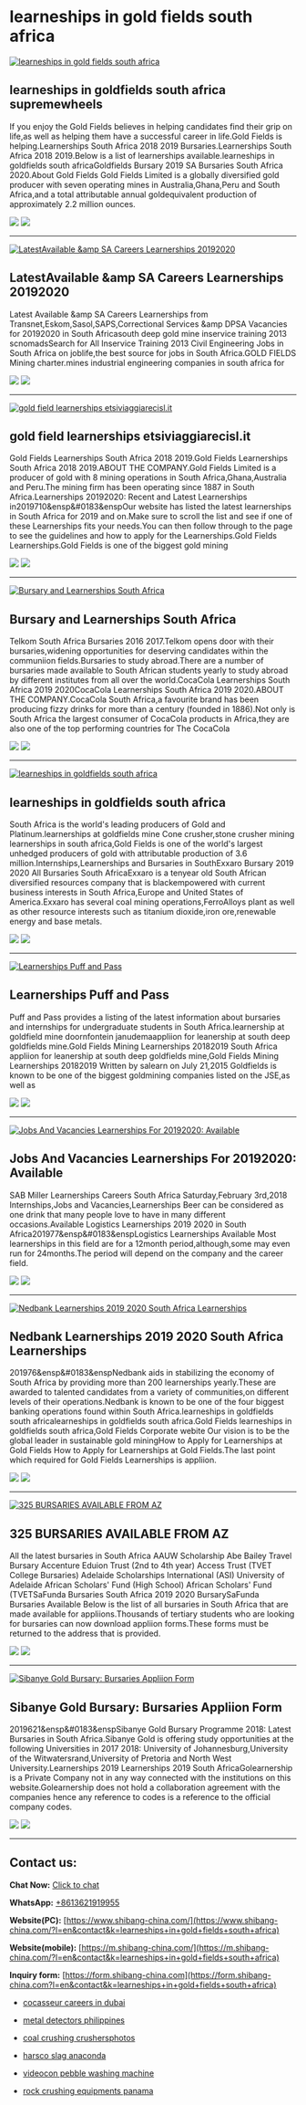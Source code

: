 # learneships in gold fields south africa

<a href="https://swt.shibang-china.com/?l=en&img&k=learneships+in+gold+fields+south+africa" target="_blank">![learneships in gold fields south africa](http://static.shibang-china.com/all-800x300/375.jpg)</a>

## learneships in goldfields south africa supremewheels
If you enjoy the Gold Fields believes in helping candidates find their grip on life,as well as helping them have a successful career in life.Gold Fields is helping.Learnerships South Africa 2018 2019 Bursaries.Learnerships South Africa 2018 2019.Below is a list of learnerships available.learneships in goldfields south africaGoldfields Bursary 2019 SA Bursaries South Africa 2020.About Gold Fields Gold Fields Limited is a globally diversified gold producer with seven operating mines in Australia,Ghana,Peru and South Africa,and a total attributable annual goldequivalent production of approximately 2.2 million ounces.


<a href="https://whatsapp.shibangsoft.com/WhatsApp.php" target="_blank" title="WhatsApp">![](http://static.shibang-china.com/icon/whatsapp.png)</a> <a href="https://swt.shibang-china.com/?l=en&icon&k=learneships+in+gold+fields+south+africa" target="_blank">![](http://static.shibang-china.com/icon/chat-en.png)</a>

---

<a href="https://swt.shibang-china.com/?l=en&img&k=learneships+in+gold+fields+south+africa" target="_blank">![LatestAvailable &amp SA Careers Learnerships 20192020](http://static.shibang-china.com/all-800x300/1242.jpg)</a>

## LatestAvailable &amp SA Careers Learnerships 20192020
Latest Available &amp SA Careers Learnerships from Transnet,Eskom,Sasol,SAPS,Correctional Services &amp DPSA Vacancies for 20192020 in South Africasouth deep gold mine inservice training 2013 scnomadsSearch for All Inservice Training 2013 Civil Engineering Jobs in South Africa on joblife,the best source for jobs in South Africa.GOLD FIELDS Mining charter.mines industrial engineering companies in south africa for


<a href="https://whatsapp.shibangsoft.com/WhatsApp.php" target="_blank" title="WhatsApp">![](http://static.shibang-china.com/icon/whatsapp.png)</a> <a href="https://swt.shibang-china.com/?l=en&icon&k=learneships+in+gold+fields+south+africa" target="_blank">![](http://static.shibang-china.com/icon/chat-en.png)</a>

---

<a href="https://swt.shibang-china.com/?l=en&img&k=learneships+in+gold+fields+south+africa" target="_blank">![gold field learnerships etsiviaggiarecisl.it](http://static.shibang-china.com/all-800x300/177.jpg)</a>

## gold field learnerships etsiviaggiarecisl.it
Gold Fields Learnerships South Africa 2018 2019.Gold Fields Learnerships South Africa 2018 2019.ABOUT THE COMPANY.Gold Fields Limited is a producer of gold with 8 mining operations in South Africa,Ghana,Australia and Peru.The mining firm has been operating since 1887 in South Africa.Learnerships 20192020: Recent and Latest Learnerships in2019710&ensp&#0183&enspOur website has listed the latest learnerships in South Africa for 2019 and on.Make sure to scroll the list and see if one of these Learnerships fits your needs.You can then follow through to the page to see the guidelines and how to apply for the Learnerships.Gold Fields Learnerships.Gold Fields is one of the biggest gold mining


<a href="https://whatsapp.shibangsoft.com/WhatsApp.php" target="_blank" title="WhatsApp">![](http://static.shibang-china.com/icon/whatsapp.png)</a> <a href="https://swt.shibang-china.com/?l=en&icon&k=learneships+in+gold+fields+south+africa" target="_blank">![](http://static.shibang-china.com/icon/chat-en.png)</a>

---

<a href="https://swt.shibang-china.com/?l=en&img&k=learneships+in+gold+fields+south+africa" target="_blank">![Bursary and Learnerships South Africa](http://static.shibang-china.com/all-800x300/1156.jpg)</a>

## Bursary and Learnerships South Africa
Telkom South Africa Bursaries 2016 2017.Telkom opens door with their bursaries,widening opportunities for deserving candidates within the communiion fields.Bursaries to study abroad.There are a number of bursaries made available to South African students yearly to study abroad by different institutes from all over the world.CocaCola Learnerships South Africa 2019 2020CocaCola Learnerships South Africa 2019 2020.ABOUT THE COMPANY.CocaCola South Africa,a favourite brand has been producing fizzy drinks for more than a century (founded in 1886).Not only is South Africa the largest consumer of CocaCola products in Africa,they are also one of the top performing countries for The CocaCola


<a href="https://whatsapp.shibangsoft.com/WhatsApp.php" target="_blank" title="WhatsApp">![](http://static.shibang-china.com/icon/whatsapp.png)</a> <a href="https://swt.shibang-china.com/?l=en&icon&k=learneships+in+gold+fields+south+africa" target="_blank">![](http://static.shibang-china.com/icon/chat-en.png)</a>

---

<a href="https://swt.shibang-china.com/?l=en&img&k=learneships+in+gold+fields+south+africa" target="_blank">![learneships in goldfields south africa](http://static.shibang-china.com/all-800x300/206.jpg)</a>

## learneships in goldfields south africa
South Africa is the world's leading producers of Gold and Platinum.learnerships at goldfields mine Cone crusher,stone crusher mining learnerships in south africa,Gold Fields is one of the world's largest unhedged producers of gold with attributable production of 3.6 million.Internships,Learnerships and Bursaries in SouthExxaro Bursary 2019 2020 All Bursaries South AfricaExxaro is a tenyear old South African diversified resources company that is blackempowered with current business interests in South Africa,Europe and United States of America.Exxaro has several coal mining operations,FerroAlloys plant as well as other resource interests such as titanium dioxide,iron ore,renewable energy and base metals.


<a href="https://whatsapp.shibangsoft.com/WhatsApp.php" target="_blank" title="WhatsApp">![](http://static.shibang-china.com/icon/whatsapp.png)</a> <a href="https://swt.shibang-china.com/?l=en&icon&k=learneships+in+gold+fields+south+africa" target="_blank">![](http://static.shibang-china.com/icon/chat-en.png)</a>

---

<a href="https://swt.shibang-china.com/?l=en&img&k=learneships+in+gold+fields+south+africa" target="_blank">![Learnerships Puff and Pass](http://static.shibang-china.com/all-800x300/647.jpg)</a>

## Learnerships Puff and Pass
Puff and Pass provides a listing of the latest information about bursaries and internships for undergraduate students in South Africa.learnership at goldfield mine doornfontein janudemaappliion for leanership at south deep goldfields mine.Gold Fields Mining Learnerships 20182019 South Africa appliion for leanership at south deep goldfields mine,Gold Fields Mining Learnerships 20182019 Written by salearn on July 21,2015 Goldfields is known to be one of the biggest goldmining companies listed on the JSE,as well as


<a href="https://whatsapp.shibangsoft.com/WhatsApp.php" target="_blank" title="WhatsApp">![](http://static.shibang-china.com/icon/whatsapp.png)</a> <a href="https://swt.shibang-china.com/?l=en&icon&k=learneships+in+gold+fields+south+africa" target="_blank">![](http://static.shibang-china.com/icon/chat-en.png)</a>

---

<a href="https://swt.shibang-china.com/?l=en&img&k=learneships+in+gold+fields+south+africa" target="_blank">![Jobs And Vacancies Learnerships For 20192020: Available](http://static.shibang-china.com/all-800x300/106.jpg)</a>

## Jobs And Vacancies Learnerships For 20192020: Available
SAB Miller Learnerships Careers South Africa Saturday,February 3rd,2018 Internships,Jobs and Vacancies,Learnerships Beer can be considered as one drink that many people love to have in many different occasions.Available Logistics Learnerships 2019 2020 in South Africa201977&ensp&#0183&enspLogistics Learnerships Available Most learnerships in this field are for a 12month period,although,some may even run for 24months.The period will depend on the company and the career field.


<a href="https://whatsapp.shibangsoft.com/WhatsApp.php" target="_blank" title="WhatsApp">![](http://static.shibang-china.com/icon/whatsapp.png)</a> <a href="https://swt.shibang-china.com/?l=en&icon&k=learneships+in+gold+fields+south+africa" target="_blank">![](http://static.shibang-china.com/icon/chat-en.png)</a>

---

<a href="https://swt.shibang-china.com/?l=en&img&k=learneships+in+gold+fields+south+africa" target="_blank">![Nedbank Learnerships 2019 2020 South Africa Learnerships](http://static.shibang-china.com/all-800x300/622.jpg)</a>

## Nedbank Learnerships 2019 2020 South Africa Learnerships
201976&ensp&#0183&enspNedbank aids in stabilizing the economy of South Africa by providing more than 200 learnerships yearly.These are awarded to talented candidates from a variety of communities,on different levels of their operations.Nedbank is known to be one of the four biggest banking operations found within South Africa.learneships in goldfields south africalearneships in goldfields south africa.Gold Fields learneships in goldfields south africa,Gold Fields Corporate webite Our vision is to be the global leader in sustainable gold miningHow to Apply for Learnerships at Gold Fields How to Apply for Learnerships at Gold Fields.The last point which required for Gold Fields Learnerships is appliion.


<a href="https://whatsapp.shibangsoft.com/WhatsApp.php" target="_blank" title="WhatsApp">![](http://static.shibang-china.com/icon/whatsapp.png)</a> <a href="https://swt.shibang-china.com/?l=en&icon&k=learneships+in+gold+fields+south+africa" target="_blank">![](http://static.shibang-china.com/icon/chat-en.png)</a>

---

<a href="https://swt.shibang-china.com/?l=en&img&k=learneships+in+gold+fields+south+africa" target="_blank">![325 BURSARIES AVAILABLE FROM AZ](http://static.shibang-china.com/all-800x300/953.jpg)</a>

## 325 BURSARIES AVAILABLE FROM AZ
All the latest bursaries in South Africa AAUW Scholarship Abe Bailey Travel Bursary Accenture Eduion Trust (2nd to 4th year) Access Trust (TVET College Bursaries) Adelaide Scholarships International (ASI) University of Adelaide African Scholars' Fund (High School) African Scholars' Fund (TVETSaFunda Bursaries South Africa 2019 2020 BursarySaFunda Bursaries Available Below is the list of all bursaries in South Africa that are made available for appliions.Thousands of tertiary students who are looking for bursaries can now download appliion forms.These forms must be returned to the address that is provided.


<a href="https://whatsapp.shibangsoft.com/WhatsApp.php" target="_blank" title="WhatsApp">![](http://static.shibang-china.com/icon/whatsapp.png)</a> <a href="https://swt.shibang-china.com/?l=en&icon&k=learneships+in+gold+fields+south+africa" target="_blank">![](http://static.shibang-china.com/icon/chat-en.png)</a>

---

<a href="https://swt.shibang-china.com/?l=en&img&k=learneships+in+gold+fields+south+africa" target="_blank">![Sibanye Gold Bursary: Bursaries Appliion Form](http://static.shibang-china.com/all-800x300/987.jpg)</a>

## Sibanye Gold Bursary: Bursaries Appliion Form
2019621&ensp&#0183&enspSibanye Gold Bursary Programme 2018: Latest Bursaries in South Africa.Sibanye Gold is offering study opportunities at the following Universities in 2017 2018: University of Johannesburg,University of the Witwatersrand,University of Pretoria and North West University.Learnerships 2019 Learnerships 2019 South AfricaGolearnership is a Private Company not in any way connected with the institutions on this website.Golearnership does not hold a collaboration agreement with the companies hence any reference to codes is a reference to the official company codes.


<a href="https://whatsapp.shibangsoft.com/WhatsApp.php" target="_blank" title="WhatsApp">![](http://static.shibang-china.com/icon/whatsapp.png)</a> <a href="https://swt.shibang-china.com/?l=en&icon&k=learneships+in+gold+fields+south+africa" target="_blank">![](http://static.shibang-china.com/icon/chat-en.png)</a>

---
## Contact us:

**Chat Now:** [Click to chat](https://swt.shibang-china.com?l=en&contact&k=learneships+in+gold+fields+south+africa)

**WhatsApp:**  [+8613621919955](https://whatsapp.shibangsoft.com/WhatsApp.php)

**Website(PC):** [https://www.shibang-china.com/](https://www.shibang-china.com/?l=en&contact&k=learneships+in+gold+fields+south+africa)

**Website(mobile):** [https://m.shibang-china.com/](https://m.shibang-china.com/?l=en&contact&k=learneships+in+gold+fields+south+africa)

**Inquiry form:** [https://form.shibang-china.com](https://form.shibang-china.com?l=en&contact&k=learneships+in+gold+fields+south+africa)

* [cocasseur careers in dubai](../120/cocasseur%20careers%20in%20dubai.md)

* [metal detectors philippines](../112/metal%20detectors%20philippines.md)

* [coal crushing crushersphotos](../111/coal%20crushing%20crushersphotos.md)

* [harsco slag anaconda](../121/harsco%20slag%20anaconda.md)

* [videocon pebble washing machine](../117/videocon%20pebble%20washing%20machine.md)

* [rock crushing equipments panama](../112/rock%20crushing%20equipments%20panama.md)